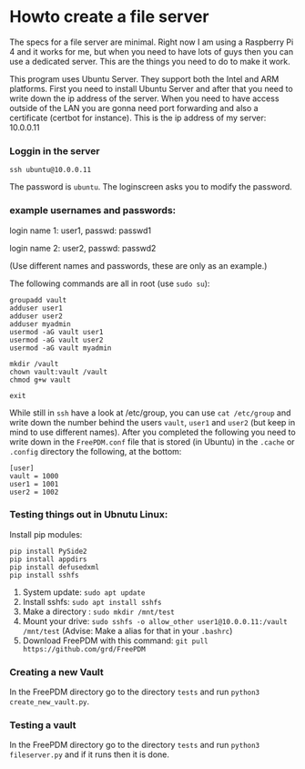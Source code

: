 # Howto create a file server
The specs for a file server are minimal. Right now I am using a Raspberry Pi 4 and it works for me, but when you need to have lots of guys then you can use a dedicated server. This are the things you need to do to make it work.

This program uses Ubuntu Server. They support both the Intel and ARM platforms.
First you need to install Ubuntu Server and after that you need to write down the ip address of the server. When you need to have access outside of the LAN you are gonna need port forwarding and also a certificate (certbot for instance). This is the ip address of my server: 10.0.0.11 

### Loggin in the server
`ssh ubuntu@10.0.0.11`

The password is `ubuntu`. The loginscreen asks you to modify the password.


### example usernames and passwords:

login name 1: user1, passwd: passwd1

login name 2: user2, passwd: passwd2

(Use different names and passwords, these are only as an example.)


The following commands are all in root (use `sudo su`):

```
groupadd vault
adduser user1
adduser user2
adduser myadmin
usermod -aG vault user1
usermod -aG vault user2
usermod -aG vault myadmin

mkdir /vault
chown vault:vault /vault
chmod g+w vault

exit
```

While still in `ssh` have a look at /etc/group, you can use `cat /etc/group` and write down the number behind the users `vault`, `user1` and `user2` (but keep in mind to use different names). After you completed the following you need to write down in the `FreePDM.conf` file that is stored (in Ubuntu) in the `.cache` or `.config` directory the following, at the bottom:

```
[user]
vault = 1000
user1 = 1001
user2 = 1002
```

### Testing things out in Ubnutu Linux: 

Install pip modules:
```
pip install PySide2
pip install appdirs
pip install defusedxml
pip install sshfs
```
1. System update: `sudo apt update`
1. Install sshfs: `sudo apt install sshfs`
1. Make a directory : `sudo mkdir /mnt/test`
1. Mount your drive: `sudo sshfs -o allow_other user1@10.0.0.11:/vault /mnt/test` (Advise: Make a alias for that in your `.bashrc`)
1. Download FreePDM with this command: `git pull https://github.com/grd/FreePDM` 

### Creating a new Vault

In the FreePDM directory go to the directory `tests` and run `python3 create_new_vault.py`. 

### Testing a vault

In the FreePDM directory go to the directory `tests` and run `python3 fileserver.py` and if it runs then it is done.
